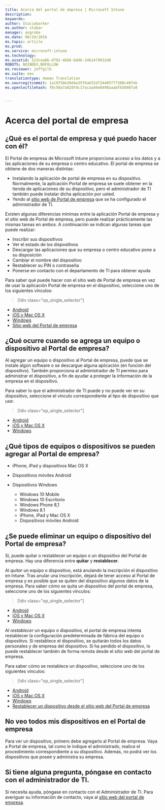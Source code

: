 ```yaml
---
title: Acerca del portal de empresa | Microsoft Intune
description: 
keywords: 
author: Staciebarker
ms.author: stabar
manager: angrobe
ms.date: 08/29/2016
ms.topic: article
ms.prod: 
ms.service: microsoft-intune
ms.technology: 
ms.assetid: 523caa6b-d792-4bb6-bddb-24b2479932d8
ROBOTS: NOINDEX,NOFOLLOW
ms.reviewer: jeffgilb
ms.suite: ems
translationtype: Human Translation
ms.sourcegitcommit: 1a1975bb10d4a35f6ab52d724405f77300c40feb
ms.openlocfilehash: f0c50a7a028fdc17acaad4e0498aaabfb58987a8


---
```


# Acerca del portal de empresa

## ¿Qué es el portal de empresa y qué puedo hacer con él?
El Portal de empresa de Microsoft Intune proporciona acceso a los datos y a las aplicaciones de su empresa o centro educativo. El portal de empresa se obtiene de dos maneras distintas:

- Instalando la aplicación de portal de empresa en su dispositivo. Normalmente, la aplicación Portal de empresa se suele obtener en la tienda de aplicaciones de su dispositivo, pero el administrador de TI también puede instalar dicha aplicación por usted.
- Yendo al [sitio web de Portal de empresa](http://portal.manage.microsoft.com) que se ha configurado el administrador de TI.

Existen algunas diferencias mínimas entre la aplicación Portal de empresa y el sitio web de Portal de empresa, pero puede realizar prácticamente las mismas tareas en ambos. A continuación se indican algunas tareas que puede realizar:

- Inscribir sus dispositivos
- Ver el estado de los dispositivos
- Descargar las aplicaciones que su empresa o centro educativo pone a su disposición
- Cambiar el nombre del dispositivo
- Restablecer su PIN o contraseña
- Ponerse en contacto con el departamento de TI para obtener ayuda

Para saber qué puede hacer con el sitio web de Portal de empresa en vez de usar la aplicación Portal de empresa en el dispositivo, seleccione uno de los siguientes vínculos:

> [!div class="op_single_selector"]
- [Android](using-your-android-device-with-intune.md)
- [iOS y Mac OS X](using-your-ios-or-mac-os-x-device-with-intune.md)
- [Windows](using-your-windows-device-with-intune.md)
- [Sitio web del Portal de empresa](using-the-intune-company-portal-website.md)

## ¿Qué ocurre cuando se agrega un equipo o dispositivo al Portal de empresa?
Al agregar un equipo o dispositivo al Portal de empresa, puede que se instale algún software o se descargue alguna aplicación (en función del dispositivo).  También proporciona al administrador de TI permiso para administrar el dispositivo, a fin de ayudar a proteger la información de la empresa en el dispositivo.

Para saber lo que el administrador de TI puede y no puede ver en su dispositivo, seleccione el vínculo correspondiente al tipo de dispositivo que use:

> [!div class="op_single_selector"]
- [Android](what-happens-if-you-install-the-company-portal-app-and-enroll-your-device-in-intune-android.md)
- [iOS y Mac OS X](what-happens-if-you-install-the-company-portal-app-and-enroll-your-device-in-intune-ios.md)
- [Windows](what-can-your-it-administrator-see-when-you-enroll-your-device-in-intune-windows.md)

## ¿Qué tipos de equipos o dispositivos se pueden agregar al Portal de empresa?

-   iPhone, iPad y dispositivos Mac OS X

-   Dispositivos móviles Android

-   Dispositivos Windows
    -   Windows 10 Mobile
    -   Windows 10 Escritorio
    -   Windows Phone 8,1
    -   Windows 8.1
    -   iPhone, iPad y Mac OS X
    -   Dispositivos móviles Android


## ¿Se puede eliminar un equipo o dispositivo del Portal de empresa?
Sí, puede quitar o restablecer un equipo o un dispositivo del Portal de empresa. Hay una diferencia entre **quitar** y **restablecer**.

Al *quitar* un equipo o dispositivo, está anulando la inscripción el dispositivo en Intune. Tras anular una inscripción, dejará de tener acceso al Portal de empresa y es posible que se quiten del dispositivo algunos datos de la empresa. Para saber cómo se quita un dispositivo del portal de empresa, seleccione uno de los siguientes vínculos:

> [!div class="op_single_selector"]
- [Android](unenroll-your-device-from-intune-android.md)
- [iOS y Mac OS X](unenroll-your-device-from-intune-ios.md)
- [Windows](unenroll-your-device-from-intune-windows.md)

Al *restablecer* un equipo o dispositivo, el portal de empresa intenta restablecer la configuración predeterminada de fábrica del equipo o dispositivo. Si restablece el dispositivo, se quitarán todos los datos personales y de empresa del dispositivo. Si ha perdido el dispositivo, lo puede restablecer también de forma remota desde el sitio web del portal de empresa.

Para saber cómo se restablece un dispositivo, seleccione uno de los siguientes vínculos:

> [!div class="op_single_selector"]
- [Android](reset-erase-your-lost-or-stolen-device-android.md)
- [iOS y Mac OS X](reset-erase-your-lost-or-stolen-device-ios.md)
- [Windows](reset-erase-your-lost-or-stolen-device-windows.md)
- [Restablecer un dispositivo desde el sitio web del Portal de empresa](reset-your-device-cpwebsite.md)

## No veo todos mis dispositivos en el Portal de empresa
Para ver un dispositivo, primero debe agregarlo al Portal de empresa. Vaya a Portal de empresa, tal como le indique el administrado, realice el procedimiento correspondiente a su dispositivo. Además, no podrá ver los dispositivos que posee y administra su empresa.

## Si tiene alguna pregunta, póngase en contacto con el administrador de TI.
Si necesita ayuda, póngase en contacto con el Administrador de TI. Para averiguar su información de contacto, vaya al [sitio web del portal de empresa](http://portal.manage.microsoft.com).



<!--HONumber=Oct16_HO2-->


